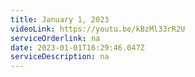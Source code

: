 ```yaml
---
title: January 1, 2023
videoLink: https://youtu.be/kBzMl33rR2U
serviceOrderlink: na
date: 2023-01-01T16:29:46.047Z
serviceDescription: n﻿a
---
```


